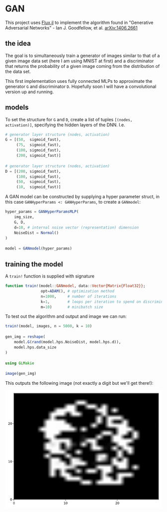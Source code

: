 # GAN

This project uses [Flux.jl](https://fluxml.ai/Flux.jl/stable/) to implement the algorithm found in "Generative Adversarial Networks" - Ian J. Goodfellow, et al. [arXiv:1406.2661](https://github.com/aarontrowbridge/GAN)

## the idea

The goal is to simultaneously train a generator of images similar to that of a given image data set (here I am using MNIST at first) and a discriminator that returns the probability of a given image coming from the distribution of the data set.

This first implementation uses fully connected MLPs to approximate the generator `G` and discriminator `D`.  Hopefully soon I will have a convolutional version up and running.

## models

To set the structure for `G` and `D`, create a list of tuples `[(nodes, activation)]`, specifying the hidden layers of the DNN. I.e.

```julia
# generator layer structure (nodes, activation)
G = [(50,  sigmoid_fast),
     (75,  sigmoid_fast),
     (100, sigmoid_fast),
     (200, sigmoid_fast)]

# generator layer structure (nodes, activation)
D = [(200, sigmoid_fast),
     (100, sigmoid_fast),
     (50,  sigmoid_fast),
     (10,  sigmoid_fast)] 
```

A GAN model can be constructed by supplying a hyper parameter struct, in this case `GANHyperParams <: GANHyperParams`, to create a `GANmodel`: 

```julia
hyper_params = GANHyperParamsMLP(
    img_size,
    G, D,
    d=10, # internal noise vector (representation) dimension
    NoiseDist = Normal()
)

model = GANmodel(hyper_params) 
```

## training the model

A `train!` function is supplied with signature

```julia
function train!(model::GANmodel, data::Vector{Matrix{Float32}}; 
                opt=ADAM(), # optimization method 
                n=1000,     # number of iterations  
                k=1,        # loops per iteration to spend on discriminator 
                m=10)       # minibatch size
```

To test out the algorithm and output and image we can run:

```julia
train!(model, images, n = 5000, k = 10)

gen_img = reshape(
    model.G(rand(model.hps.NoiseDist, model.hps.d)),
    model.hps.data_size
)

using GLMakie

image(gen_img)
```

This outputs the following image (not exactly a digit but we'll get there!):

![](images/sample.png)
